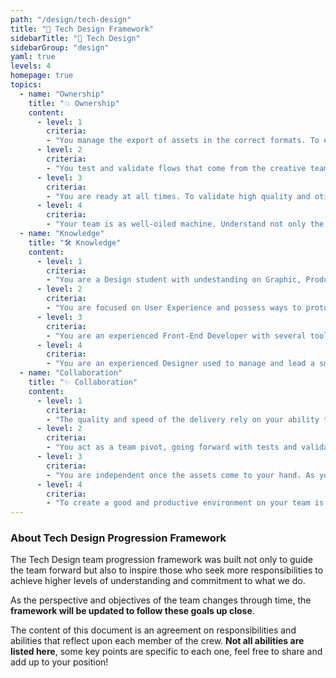 ```yaml
---
path: "/design/tech-design"
title: "🎯 Tech Design Framework"
sidebarTitle: "🎯 Tech Design"
sidebarGroup: "design"
yaml: true
levels: 4
homepage: true
topics:
  - name: "Ownership"
    title: "💥 Ownership"
    content:
      - level: 1
        criteria:
        - "You manage the export of assets in the correct formats. To ensure the the deliver from the creative team, you must be aware of deadlines and major stakeholders in the project."
      - level: 2
        criteria:
        - "You test and validate flows that come from the creative team. You balance complains and desires on new features and products."
      - level: 3
        criteria:
        - "You are ready at all times. To validate high quality and otimization standarts on assets delivered by the creative team you got have a deep understanding on the frameworks that are currently used in each product. You are organized and your report will be the greenlight on the Dev team."
      - level: 4
        criteria:
        - "Your team is as well-oiled machine. Understand not only the project demands but also the team needs. You are the voice of all others around you."
  - name: "Knowledge"
    title: "🛠️ Knowledge"
    content:
      - level: 1
        criteria:
        - "You are a Design student with undestanding on Graphic, Product and Web Design core concepts."
      - level: 2
        criteria:
        - "You are focused on User Experience and possess ways to prototype flows quickly."
      - level: 3
        criteria:
        - "You are an experienced Front-End Developer with several tools at your disposal to quick create, implement or redesign current or new features."
      - level: 4
        criteria:
        - "You are an experienced Designer used to manage and lead a small group of Developers."
  - name: "Collaboration"
    title: "✨ Collaboration"
    content:
      - level: 1
        criteria:
        - "The quality and speed of the delivery rely on your ability to organize and present the exported assets to the team. Not only focused on the creation of these graphic content, you are on board on the correct platforms to report the do's and dones."
      - level: 2
        criteria:
        - "You act as a team pivot, going forward with tests and validating recent updates. To be in touch all the time with creative and business team is your main goal, nothing goes around your seal of approval."
      - level: 3
        criteria:
        - "You are independent once the assets come to your hand. As you progress, you report your tasks on the communication channels, making sure that all teams can understand it and follow you on every step. To report and commit constantly you make sure that everyone knows that the project is progressing and reasure business expectations. "
      - level: 4
        criteria:
        - "To create a good and productive environment on your team is the first step to create remarkable products. The business team trusts you to fully understand all the steps needed for the delivery and the creative team trusts you on the experience and quality of the results. Your team trusts you to respect pipelines and healthy work hours."
---
```

### About Tech Design Progression Framework 

The Tech Design team progression framework was built not only to guide the team forward but also to inspire those who seek more responsibilities to achieve higher levels of understanding and commitment to what we do. 

As the perspective and objectives of the team changes through time, the **framework will be updated to follow these goals up close**. 

The content of this document is an agreement on responsibilities and abilities that reflect upon each member of the crew. **Not all abilities are listed here**, some key points are specific to each one, feel free to share and add up to your position!
